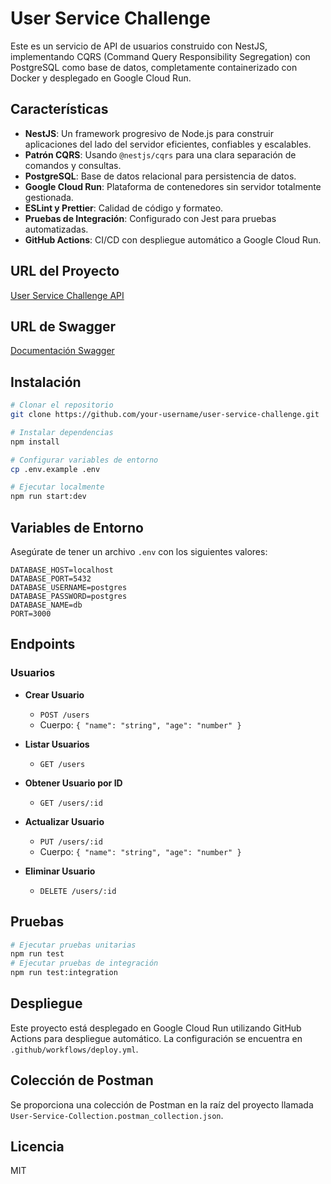 # User Service Challenge

Este es un servicio de API de usuarios construido con NestJS, implementando CQRS (Command Query Responsibility Segregation) con PostgreSQL como base de datos, completamente containerizado con Docker y desplegado en Google Cloud Run.

## Características

* **NestJS**: Un framework progresivo de Node.js para construir aplicaciones del lado del servidor eficientes, confiables y escalables.
* **Patrón CQRS**: Usando `@nestjs/cqrs` para una clara separación de comandos y consultas.
* **PostgreSQL**: Base de datos relacional para persistencia de datos.
* **Google Cloud Run**: Plataforma de contenedores sin servidor totalmente gestionada.
* **ESLint y Prettier**: Calidad de código y formateo.
* **Pruebas de Integración**: Configurado con Jest para pruebas automatizadas.
* **GitHub Actions**: CI/CD con despliegue automático a Google Cloud Run.

## URL del Proyecto

[User Service Challenge API](https://user-service-challenge-999022673097.us-central1.run.app/)

## URL de Swagger

[Documentación Swagger](https://user-service-challenge-999022673097.us-central1.run.app/api)

## Instalación

```bash
# Clonar el repositorio
git clone https://github.com/your-username/user-service-challenge.git

# Instalar dependencias
npm install

# Configurar variables de entorno
cp .env.example .env

# Ejecutar localmente
npm run start:dev
```

## Variables de Entorno

Asegúrate de tener un archivo `.env` con los siguientes valores:

```
DATABASE_HOST=localhost
DATABASE_PORT=5432
DATABASE_USERNAME=postgres
DATABASE_PASSWORD=postgres
DATABASE_NAME=db
PORT=3000
```

## Endpoints

### Usuarios

* **Crear Usuario**

  * `POST /users`
  * Cuerpo: `{ "name": "string", "age": "number" }`

* **Listar Usuarios**

  * `GET /users`

* **Obtener Usuario por ID**

  * `GET /users/:id`

* **Actualizar Usuario**

  * `PUT /users/:id`
  * Cuerpo: `{ "name": "string", "age": "number" }`

* **Eliminar Usuario**

  * `DELETE /users/:id`

## Pruebas

```bash
# Ejecutar pruebas unitarias
npm run test
# Ejecutar pruebas de integración
npm run test:integration
```

## Despliegue

Este proyecto está desplegado en Google Cloud Run utilizando GitHub Actions para despliegue automático. La configuración se encuentra en `.github/workflows/deploy.yml`.

## Colección de Postman

Se proporciona una colección de Postman en la raíz del proyecto llamada `User-Service-Collection.postman_collection.json`.

## Licencia

MIT
